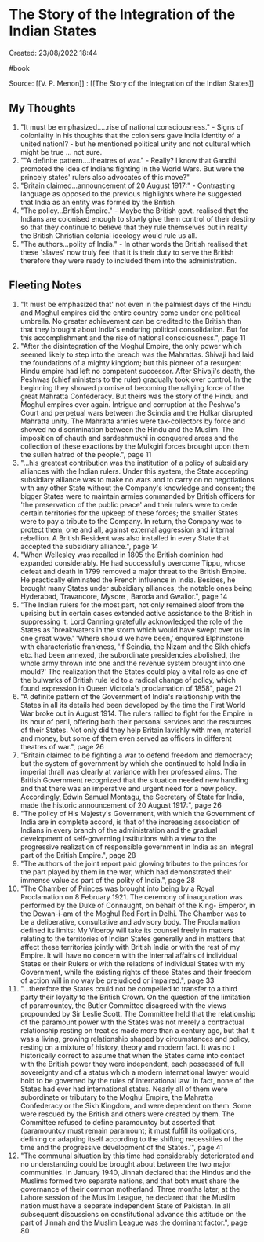 # The Story of the Integration of the Indian States

Created: 23/08/2022 18:44

#book

Source: [[V. P. Menon]] : [[The Story of the Integration of the Indian States]]

## My Thoughts
1. "It must be emphasized.....rise of national consciousness." - Signs of coloniality in his thoughts that the colonisers gave India identity of a united nation!? - but he mentioned political unity and not cultural which might be true ... not sure.
2. ""A definite pattern....theatres of war." - Really? I know that Gandhi promoted the idea of Indians fighting in the World Wars. But were the princely states' rulers also advocates of this move?"
3. "Britain claimed...announcement of 20 August 1917:" - Contrasting language as opposed to the previous highlights where he suggested that India as an entity was formed by the British
4. "The policy...British Empire." - Maybe the British govt. realised that the Indians are colonised enough to slowly give them control of their destiny so that they continue to believe that they rule themselves but in reality the British Christian colonial ideology would rule us all.
5. "The authors...polity of India." - In other words the British realised that these 'slaves' now truly feel that it is their duty to serve the British therefore they were ready to included them into the administration.


## Fleeting Notes
1. "It must be emphasized that' not even in the palmiest days of the Hindu and Moghul empires did the entire country come under one political umbrella. No greater achievement can be credited to the British than that they brought about India's enduring political consolidation. But for this accomplishment and the rise of national consciousness.", page 11
2. "After the disintegration of the Moghul Empire, the only power which seemed likely to step into the breach was the Mahrattas. Shivaji had laid the foundations of a mighty kingdom; but this pioneer of a resurgent Hindu empire had left no competent successor. After Shivaji's death, the Peshwas (chief ministers to the ruler) gradually took over control. In the beginning they showed promise of becoming the rallying force of the great Mahratta Confederacy. But theirs was the story of the Hindu and Moghul empires over again. Intrigue and corruption at the Peshwa's Court and perpetual wars between the Scindia and the Holkar disrupted Mahratta unity. The Mahratta armies were tax-collectors by force and showed no discrimination between the Hindu and the Muslim. The imposition of chauth and sardeshmukhi in conquered areas and the collection of these exactions by the Mulkgiri forces brought upon them the sullen hatred of the people.", page 11
3. "...his greatest contribution was the institution of a policy of subsidiary alliances with the Indian rulers. Under this system, the State accepting subsidiary alliance was to make no wars and to carry on no negotiations with any other State without the Company's knowledge and consent; the bigger States were to maintain armies commanded by British officers for 'the preservation of the public peace' and their rulers were to cede certain territories for the upkeep of these forces; the smaller States were to pay a tribute to the Company. In return, the Company was to protect them, one and all, against external aggression and internal rebellion. A British Resident was also installed in every State that accepted the subsidiary alliance.", page 14
4. "When Wellesley was recalled in 1805 the British dominion had expanded considerably. He had successfully overcome Tippu, whose defeat and death in 1799 removed a major threat to the British Empire. He practically eliminated the French influence in India. Besides, he brought many States under subsidiary alliances, the notable ones being Hyderabad, Travancore, Mysore , Baroda and Gwalior.", page 14
5. "The Indian rulers for the most part, not only remained aloof from the uprising but in certain cases extended active assistance to the British in suppressing it. Lord Canning gratefully acknowledged the role of the States as 'breakwaters in the storm which would have swept over us in one great wave.' 'Where should we have been,' enquired Elphinstone with characteristic frankness, 'if Scindia, the Nizam and the Sikh chiefs etc. had been annexed, the subordinate presidencies abolished, the whole army thrown into one and the revenue system brought into one mould?' The realization that the States could play a vital role as one of the bulwarks of British rule led to a radical change of policy, which found expression in Queen Victoria's proclamation of 1858", page 21
6. "A definite pattern of the Government of India's relationship with the States in all its details had been developed by the time the First World War broke out in August 1914. The rulers rallied to fight for the Empire in its hour of peril, offering both their personal services and the resources of their States. Not only did they help Britain lavishly with men, material and money, but some of them even served as officers in different theatres of war.", page 26
7. "Britain claimed to be fighting a war to defend freedom and democracy; but the system of government by which she continued to hold India in imperial thrall was clearly at variance with her professed aims. The British Government recognized that the situation needed new handling and that there was an imperative and urgent need for a new policy. Accordingly, Edwin Samuel Montagu, the Secretary of State for India, made the historic announcement of 20 August 1917:", page 26
8. "The policy of His Majesty's Government, with which the Government of India are in complete accord, is that of the increasing association of Indians in every branch of the administration and the gradual development of self-governing institutions with a view to the progressive realization of responsible government in India as an integral part of the British Empire.", page 28
9. "The authors of the joint report paid glowing tributes to the princes for the part played by them in the war, which had demonstrated their immense value as part of the polity of India.", page 28
10. "The Chamber of Princes was brought into being by a Royal Proclamation on 8 February 1921. The ceremony of inauguration was performed by the Duke of Connaught, on behalf of the King- Emperor, in the Dewan-i-am of the Moghul Red Fort in Delhi. The Chamber was to be a deliberative, consultative and advisory body. The Proclamation defined its limits: My Viceroy will take its counsel freely in matters relating to the territories of Indian States generally and in matters that affect these territories jointly with British India or with the rest of my Empire. It will have no concern with the internal affairs of individual States or their Rulers or with the relations of individual States with my Government, while the existing rights of these States and their freedom of action will in no way be prejudiced or impaired.", page 33
11. "...therefore the States could not be compelled to transfer to a third party their loyalty to the British Crown. On the question of the limitation of paramountcy, the Butler Committee disagreed with the views propounded by Sir Leslie Scott. The Committee held that the relationship of the paramount power with the States was not merely a contractual relationship resting on treaties made more than a century ago, but that it was a living, growing relationship shaped by circumstances and policy, resting on a mixture of history, theory and modern fact. It was no t historically correct to assume that when the States came into contact with the British power they were independent, each possessed of full sovereignty and of a status which a modern international lawyer would hold to be governed by the rules of international law. In fact, none of the States had ever had international status. Nearly all of them were subordinate or tributary to the Moghul Empire, the Mahratta Confederacy or the Sikh Kingdom, and were dependent on them. Some were rescued by the British and others were created by them. The Committee refused to define paramountcy but asserted that (paramountcy must remain paramount; it must fulfill its obligations, defining or adapting itself according to the shifting necessities of the time and the progressive development of the States.'", page 41
12. "The communal situation by this time had considerably deteriorated and no understanding could be brought about between the two major communities. In January 1940, Jinnah declared that the Hindus and the Muslims formed two separate nations, and that both must share the governance of their common motherland. Three months later, at the Lahore session of the Muslim League, he declared that the Muslim nation must have a separate independent State of Pakistan. In all subsequent discussions on constitutional advance this attitude on the part of Jinnah and the Muslim League was the dominant factor.", page 80
